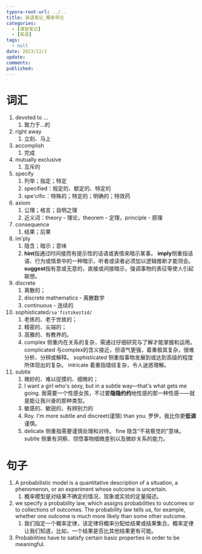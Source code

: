 ```yaml
---
typora-root-url: ../..
title: 英语笔记_概率导论
categories:
  - [课堂笔记]
  - [英语]
tags:
  - null 
date: 2023/12/1
update:
comments:
published:
---
```


# 词汇

1. devoted to ...
   1. 致力于...的
2. right away
   1. 立刻、马上
3. accomplish
   1. 完成
4. mutually exclusive
   1. 互斥的
5. specify
   1. 列举；指定；特定
   2. specified：规定的、额定的、特定的
   3. spe'cific：特殊的；特定的；明确的；特效药
6. axiom
   1. 公理；格言；自明之理
   2. 近义词：theory - 理论，theorem - 定理，principle - 原理
7. consequence
   1. 结果；后果
8. im'ply
   1. 隐含；暗示；意味
   2. **hint**指通过时间接而有提示性的话语或表情来暗示某事。
      **imply**侧重指话语、行为或情景中的一种暗示，听者或读者必须加以逻辑推断才能领会。
      **suggest**指有意或无意的，直接或间接暗示，强调事物的表征等使人引起联想。
9. discrete
   1. 离散的；
   2. discrete mathematics - 离散数学
   3. continuous - 连续的
10. sophisticated`/səˈfɪstɪkeɪtɪd/`
    1. 老练的、老于世故的；
    2. 精密的、尖端的；
    3. 高雅的、有教养的。
    4. complex 侧重内在关系的复杂，需通过仔细研究与了解才能掌握和运用。
       complicated 与complex的含义接近，但语气更强，着重极其复杂，很难分析、分辨或解释。
       sophisticated 侧重指事物发展到或达到高级的程度所体现出的复杂。
       intricate 着重指错综复杂，令人迷惑理解。
11. subtle
    1. 微妙的、难以捉摸的、细微的；
    2. I want a girl who's sexy, but in a subtle way—that's what gets me going.
       我需要一个性感女孩，不过要**隐隐约约**地性感的那一种性感——就是能让我兴奋的那种类型。
    3. 敏感的、敏锐的、有辨别力的
    4. Roy. I'm more subtle and discreet(谨慎) than you.
       罗伊，我比你更**低调**谨慎。
    5. delicate 侧重指需要谨慎处理和对待。
       fine 隐含“不易察觉的”意味。
       subtle 侧重有洞察、领悟事物细微差别以及微妙关系的能力。

# 句子

1. A probabilistic model is a quantitative description of a situation, a phenomenon, or an experiment whose outcome is uncertain.
   1. 概率模型是对结果不确定的情况、现象或实验的定量描述。
2. we specify a probability law, which assigns probabilities to outcomes or to collections of outcomes. The probability law tells us, for example, whether one outcome is much more likely than some other outcome.
   1. 我们指定一个概率定律，该定律将概率分配给结果或结果集合。概率定律让我们知道，比如，一个结果是否比其他结果更有可能。
3. Probabilities have to satisfy certain basic properties in order to be meaningful.
